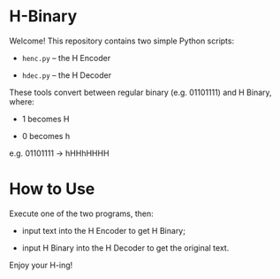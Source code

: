 # H-Binary
Welcome! This repository contains two simple Python scripts:

- `henc.py` – the H Encoder

- `hdec.py` – the H Decoder

These tools convert between regular binary (e.g. 01101111) and H Binary, where:

- 1 becomes H

- 0 becomes h

e.g. 01101111 → hHHhHHHH

# How to Use

Execute one of the two programs, then:

- input text into the H Encoder to get H Binary;

- input H Binary into the H Decoder to get the original text.

Enjoy your H-ing!
